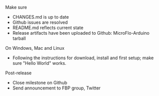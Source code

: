 Make sure
* CHANGES.md is up to date
* Github issues are resolved
* README.md reflects current state
* Release artifacts have been uploaded to Github: MicroFlo-Arduino tarball

On Windows, Mac and Linux
* Following the instructions for download, install and first setup; make sure "Hello World" works.

Post-release
* Close milestone on Github
* Send announcement to FBP group, Twitter
